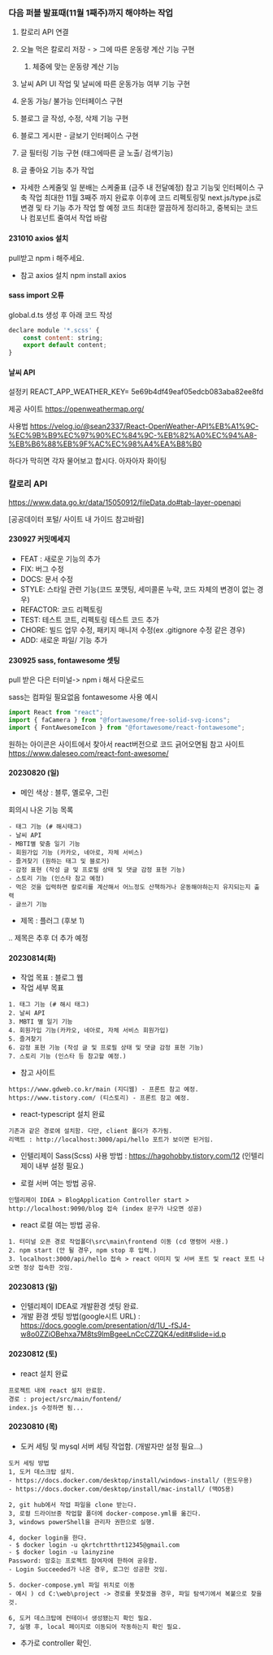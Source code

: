 ### 다음 퍼블 발표때(11월 1째주)까지 해야하는 작업

1. 칼로리 API 연결 
2. 오늘 먹은 칼로리 저장 - > 그에 따른 운동량 계산 기능 구현
    1) 체중에 맞는 운동량 계산 기능

3. 날씨 API UI 작업 및 날씨에 따른 운동가능 여부 기능 구현
4. 운동 가능/ 불가능 인터페이스 구현
5. 블로그 글 작성, 수정, 삭제 기능 구현 
6. 블로그 게시판 - 글보기 인터페이스 구현
7. 글 필터링 기능 구현 (태그에따른 글 노출/ 검색기능)
8. 글 좋아요 기능 추가 작업

* 자세한 스케줄및 일 분배는 스케줄표 (금주 내 전달예정) 참고 
기능및 인터페이스 구축 작업 최대한 11월 3째주 까지 완료후 이후에 
코드 리펙토링및 next.js/type.js로 변경 및 타 기능 추가 작업 할 예정 
코드 최대한 깔끔하게 정리하고, 중복되는 코드나 컴포넌트 줄여서 작업 바람 


                                                                                                                                
#### 231010 axios 설치
pull받고 npm i 해주세요.
* 참고 axios 설치
npm install axios

#### sass import 오류 
global.d.ts 생성 후 아래 코드 작성 
```js                                                                                                                                                                      
declare module '*.scss' {
    const content: string;
    export default content;
}
```

#### 날씨 API
설정키
REACT_APP_WEATHER_KEY= 5e69b4df49eaf05edcb083aba82ee8fd


제공 사이트
https://openweathermap.org/

사용법
https://velog.io/@sean2337/React-OpenWeather-API%EB%A1%9C-%EC%9B%B9%EC%97%90%EC%84%9C-%EB%82%A0%EC%94%A8-%EB%B6%88%EB%9F%AC%EC%98%A4%EA%B8%B0

하다가 막히면 각자 물어보고 합시다. 아자아자 화이팅
### 칼로리 API 
https://www.data.go.kr/data/15050912/fileData.do#tab-layer-openapi

[공공데이터 포털/ 사이트 내 가이드 참고바람]
#### 230927 커밋메세지
- FEAT : 새로운 기능의 추가
- FIX: 버그 수정
- DOCS: 문서 수정
- STYLE: 스타일 관련 기능(코드 포맷팅, 세미콜론 누락, 코드 자체의 변경이 없는 경우)
- REFACTOR: 코드 리펙토링
- TEST: 테스트 코트, 리펙토링 테스트 코드 추가
- CHORE: 빌드 업무 수정, 패키지 매니저 수정(ex .gitignore 수정 같은 경우)
- ADD: 새로운 파일/ 기능 추가
#### 230925 sass, fontawesome 셋팅

pull 받은 다은 터미널-> npm i 해서 다운로드 

sass는 컴파일 필요없음
fontawesome 사용 예시 

```js
import React from "react";
import { faCamera } from "@fortawesome/free-solid-svg-icons";
import { FontAwesomeIcon } from "@fortawesome/react-fontawesome";
```
원하는 아이콘은 사이트에서 찾아서 react버전으로 코드 긁어오면됨
참고 사이트
https://www.daleseo.com/react-font-awesome/
#### 20230820 (일)
- 메인 색상 : 블루, 옐로우, 그린

회의시 나온 기능 목록
````
- 태그 기능 (# 해시태그)
- 날씨 API
- MBTI별 맞춤 일기 기능
- 회원가입 기능 (카카오, 네아로, 자체 서비스)
- 즐겨찾기 (원하는 태그 및 블로거)
- 감정 표현 (작성 글 및 프로필 상태 및 댓글 감정 표현 기능)
- 스토리 기능 (인스타 참고 예정)
- 먹은 것을 입력하면 칼로리를 계산해서 어느정도 산책하거나 운동해야하는지 유지되는지 출력
- 글쓰기 기능
````
- 제목 : 플러그 (후보 1)

.. 제목은 추후 더 추가 예정


#### 20230814(화)
- 작업 목표 : 블로그 웹
- 작업 세부 목표
````
1. 태그 기능 (# 해시 태그)
2. 날씨 API
3. MBTI 별 일기 기능
4. 회원가입 기능(카카오, 네아로, 자체 서비스 회원가입)
5. 즐겨찾기
6. 감정 표현 기능 (작성 글 및 프로필 상태 및 댓글 감정 표현 기능)
7. 스토리 기능 (인스타 등 참고할 예정.)
````
- 참고 사이트
````
https://www.gdweb.co.kr/main (지디웹) - 프론트 참고 예정.
https://www.tistory.com/ (티스토리) - 프론트 참고 예정.
````


- react-typescript 설치 완료
````
기존과 같은 경로에 설치함. 다만, client 폴더가 추가됨.
리액트 : http://localhost:3000/api/hello 포트가 보이면 된거임.
````
- 인텔리제이 Sass(Scss) 사용 방법 : https://hagohobby.tistory.com/12 (인텔리제이 내부 설정 필요.)

- 로컬 서버 여는 방법 공유.
````
인텔리제이 IDEA > BlogApplication Controller start > http://localhost:9090/blog 접속 (index 문구가 나오면 성공)
````

- react 로컬 여는 방법 공유.
````
1. 터미널 오픈 경로 작업폴더\src\main\frontend 이동 (cd 명령어 사용.)
2. npm start (안 될 경우, npm stop 후 입력.)
3. localhost:3000/api/hello 접속 > react 이미지 및 서버 포트 및 react 포트 나오면 정상 접속한 것임.
````


#### 20230813 (일)
- 인텔리제이 IDEA로 개발환경 셋팅 완료.
- 개발 환경 셋팅 방법(google시트 URL) : https://docs.google.com/presentation/d/1U_-fSJ4-w8o0ZZiOBehxa7M8ts9lmBgeeLnCcCZZQK4/edit#slide=id.p



#### 20230812 (토)
- react 설치 완료
````
프로젝트 내에 react 설치 완료함.
경로 : project/src/main/fontend/
index.js 수정하면 됨...
````


#### 20230810 (목)

- 도커 세팅 및 mysql 서버 세팅 작업함. (개발자만 설정 필요...)
````
도커 세팅 방법
1, 도커 데스크탑 설치.
- https://docs.docker.com/desktop/install/windows-install/ (윈도우용)
- https://docs.docker.com/desktop/install/mac-install/ (맥OS용)

2, git hub에서 작업 파일을 clone 받는다.
3, 로컬 드라이브중 작업할 폴더에 docker-compose.yml를 옮긴다.
3, windows powerShell을 관리자 권한으로 실행.

4, docker login을 한다.
- $ docker login -u qkrtchrtthrt12345@gmail.com
- $ docker login -u lainyzine
Password: 암호는 프로젝트 참여자에 한하여 공유함.
- Login Succeeded가 나온 경우, 로그인 성공한 것임.

5. docker-compose.yml 파일 위치로 이동
- 예시 ) cd C:\web\project -> 경로를 못찾겠을 경우, 파일 탐색기에서 복붙으로 찾을 것.

6, 도커 데스크탑에 컨테이너 생성됐는지 확인 필요.
7, 실행 후, local 페이지로 이동되어 작동하는지 확인 필요.
````
- 추가로 controller 확인.